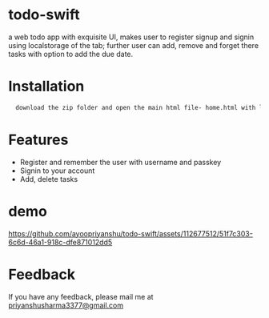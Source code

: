 # todo-swift
a web todo app with exquisite UI, makes user to register signup and signin using localstorage of the tab; further user can add, remove and forget there tasks with option to add the due date. 

# Installation

```bash
  download the zip folder and open the main html file- home.html with live server there you go then.
```

# Features

- Register and remember the user with username and passkey 
- Signin to your account
- Add, delete tasks

# demo

https://github.com/ayoopriyanshu/todo-swift/assets/112677512/51f7c303-6c6d-46a1-918c-dfe871012dd5

# Feedback

If you have any feedback, please mail me at priyanshusharma3377@gmail.com
